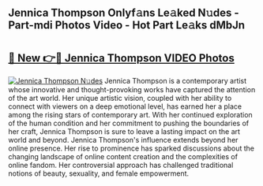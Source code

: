## Jennica Thompson Onlyf𝚊ns Le𝚊ked N𝚞des - Part-mdi Photos Video - Hot Part Le𝚊ks dMbJn

# <h2><a href="http://ab97861.deff.icu/?id=Jennica+Thompson">🔗 New 👉🔴 Jennica Thompson VIDEO Photos</a></h2>

[![Jennica Thompson N𝚞des](https://i.imgur.com/rIISA9y.gif)](http://ab97861.deff.icu/?id=Jennica+Thompson)
Jennica Thompson is a contemporary artist whose innovative and thought-provoking works have captured the attention of the art world. Her unique artistic vision, coupled with her ability to connect with viewers on a deep emotional level, has earned her a place among the rising stars of contemporary art. With her continued exploration of the human condition and her commitment to pushing the boundaries of her craft, Jennica Thompson is sure to leave a lasting impact on the art world and beyond. Jennica Thompson's influence extends beyond her online presence. Her rise to prominence has sparked discussions about the changing landscape of online content creation and the complexities of online fandom. Her controversial approach has challenged traditional notions of beauty, sexuality, and female empowerment.
